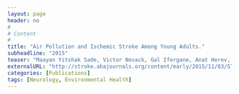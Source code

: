 ```yaml
---
layout: page
header: no
#
# Content
#
title: "Air Pollution and Ischemic Stroke Among Young Adults."
subheadline: "2015"
teaser: "Maayan Yitshak Sade, Victor Novack, Gal Ifergane, Anat Horev, Itai Kloog"
externalURL: "http://stroke.ahajournals.org/content/early/2015/11/03/STROKEAHA.115.010992"
categories: [Publications]
tags: [Neurology, Environmental Health]
---
```

